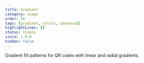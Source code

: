 ```yaml
---
title: Gradient
category: usage
order: 50
tags: [gradient, colors, advanced]
highlightLines: []
status: stable
since: 1.0.0
hidden: false
---
```


Gradient fill patterns for QR codes with linear and radial gradients.
